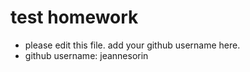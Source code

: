 # test homework

* please edit this file. add your github username here.
* github username: jeannesorin
